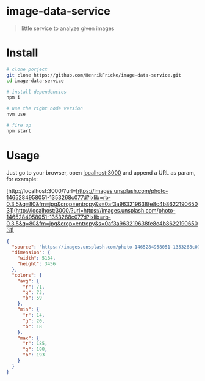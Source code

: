 # image-data-service
> little service to analyze given images

# Install

```bash
# clone porject
git clone https://github.com/HenrikFricke/image-data-service.git
cd image-data-service

# install dependencies
npm i

# use the right node version
nvm use

# fire up
npm start
```

# Usage

Just go to your browser, open [localhost:3000](http://localhost:3000) and
append a URL as param, for example:

[http://localhost:3000/?url=https://images.unsplash.com/photo-1465284958051-1353268c077d?ixlib=rb-0.3.5&q=80&fm=jpg&crop=entropy&s=0af3a963219638fe8c4b862219065031](http://localhost:3000/?url=https://images.unsplash.com/photo-1465284958051-1353268c077d?ixlib=rb-0.3.5&q=80&fm=jpg&crop=entropy&s=0af3a963219638fe8c4b862219065031)

```JSON
{
  "source": "https://images.unsplash.com/photo-1465284958051-1353268c077d?ixlib=rb-0.3.5",
  "dimension": {
    "width": 5184,
    "height": 3456
  },
  "colors": {
    "avg": {
      "r": 71,
      "g": 73,
      "b": 59
    },
    "min": {
      "r": 14,
      "g": 20,
      "b": 18
    },
    "max": {
      "r": 185,
      "g": 188,
      "b": 193
    }
  }
}
```
